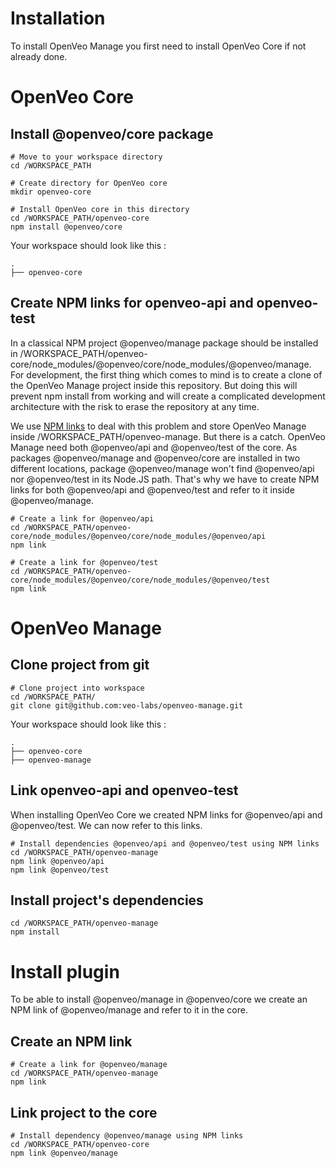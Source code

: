 # Installation

To install OpenVeo Manage you first need to install OpenVeo Core if not already done.


# OpenVeo Core

## Install @openveo/core package

    # Move to your workspace directory
    cd /WORKSPACE_PATH

    # Create directory for OpenVeo core
    mkdir openveo-core

    # Install OpenVeo core in this directory
    cd /WORKSPACE_PATH/openveo-core
    npm install @openveo/core

Your workspace should look like this :

```
.
├── openveo-core
```

## Create NPM links for openveo-api and openveo-test

In a classical NPM project @openveo/manage package should be installed in /WORKSPACE_PATH/openveo-core/node_modules/@openveo/core/node_modules/@openveo/manage. For development, the first thing which comes to mind is to create a clone of the OpenVeo Manage project inside this repository. But doing this will prevent npm install from working and will create a complicated development architecture with the risk to erase the repository at any time.

We use [NPM links](https://docs.npmjs.com/cli/link) to deal with this problem and store OpenVeo Manage inside /WORKSPACE_PATH/openveo-manage. But there is a catch. OpenVeo Manage need both @openveo/api and @openveo/test of the core. As packages @openveo/manage and @openveo/core are installed in two different locations, package @openveo/manage won't find @openveo/api nor @openveo/test in its Node.JS path. That's why we have to create NPM links for both @openveo/api and @openveo/test and refer to it inside @openveo/manage.

    # Create a link for @openveo/api
    cd /WORKSPACE_PATH/openveo-core/node_modules/@openveo/core/node_modules/@openveo/api
    npm link

    # Create a link for @openveo/test
    cd /WORKSPACE_PATH/openveo-core/node_modules/@openveo/core/node_modules/@openveo/test
    npm link

# OpenVeo Manage

## Clone project from git

    # Clone project into workspace
    cd /WORKSPACE_PATH/
    git clone git@github.com:veo-labs/openveo-manage.git

Your workspace should look like this :

```
.
├── openveo-core
├── openveo-manage
```

## Link openveo-api and openveo-test

When installing OpenVeo Core we created NPM links for @openveo/api and @openveo/test. We can now refer to this links.

    # Install dependencies @openveo/api and @openveo/test using NPM links
    cd /WORKSPACE_PATH/openveo-manage
    npm link @openveo/api
    npm link @openveo/test

## Install project's dependencies

    cd /WORKSPACE_PATH/openveo-manage
    npm install

# Install plugin

To be able to install @openveo/manage in @openveo/core we create an NPM link of @openveo/manage and refer to it in the core.

## Create an NPM link

    # Create a link for @openveo/manage
    cd /WORKSPACE_PATH/openveo-manage
    npm link

## Link project to the core

    # Install dependency @openveo/manage using NPM links
    cd /WORKSPACE_PATH/openveo-core
    npm link @openveo/manage
